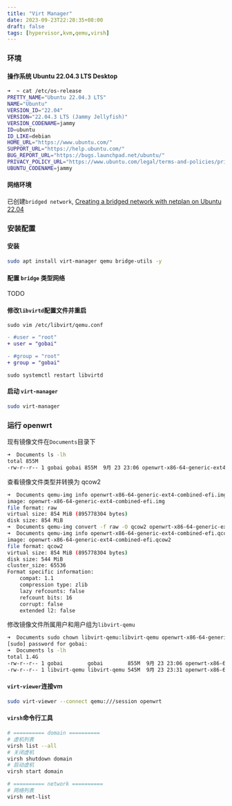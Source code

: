 ```yaml
---
title: "Virt Manager"
date: 2023-09-23T22:28:35+08:00
draft: false
tags: [hypervisor,kvm,qemu,virsh]
---
```


### 环境

#### 操作系统 Ubuntu 22.04.3 LTS Desktop

```bash
➜  ~ cat /etc/os-release 
PRETTY_NAME="Ubuntu 22.04.3 LTS"
NAME="Ubuntu"
VERSION_ID="22.04"
VERSION="22.04.3 LTS (Jammy Jellyfish)"
VERSION_CODENAME=jammy
ID=ubuntu
ID_LIKE=debian
HOME_URL="https://www.ubuntu.com/"
SUPPORT_URL="https://help.ubuntu.com/"
BUG_REPORT_URL="https://bugs.launchpad.net/ubuntu/"
PRIVACY_POLICY_URL="https://www.ubuntu.com/legal/terms-and-policies/privacy-policy"
UBUNTU_CODENAME=jammy
```

#### 网络环境

已创建`bridged network`, [Creating a bridged network with netplan on Ubuntu 22.04](../creating-a-bridged-network-with-netplan-on-ubuntu-22-04/)

### 安装配置

#### 安装

```bash
sudo apt install virt-manager qemu bridge-utils -y
```

#### 配置 `bridge` 类型网络

TODO

#### 修改`libvirtd`配置文件并重启

`sudo vim /etc/libvirt/qemu.conf`

```diff
- #user = "root"
+ user = "gobai"

- #group = "root"
+ group = "gobai"
```

`sudo systemctl restart libvirtd`

#### 启动 `virt-manager`

```bash
sudo virt-manager
```

### 运行 openwrt

现有镜像文件在`Documents`目录下

```bash
➜  Documents ls -lh
total 855M
-rw-r--r-- 1 gobai gobai 855M  9月 23 23:06 openwrt-x86-64-generic-ext4-combined-efi.img
```

查看镜像文件类型并转换为 qcow2

```bash
➜  Documents qemu-img info openwrt-x86-64-generic-ext4-combined-efi.img 
image: openwrt-x86-64-generic-ext4-combined-efi.img
file format: raw
virtual size: 854 MiB (895778304 bytes)
disk size: 854 MiB
➜  Documents qemu-img convert -f raw -O qcow2 openwrt-x86-64-generic-ext4-combined-efi.img openwrt-x86-64-generic-ext4-combined-efi.qcow2
➜  Documents qemu-img info openwrt-x86-64-generic-ext4-combined-efi.qcow2 
image: openwrt-x86-64-generic-ext4-combined-efi.qcow2
file format: qcow2
virtual size: 854 MiB (895778304 bytes)
disk size: 544 MiB
cluster_size: 65536
Format specific information:
    compat: 1.1
    compression type: zlib
    lazy refcounts: false
    refcount bits: 16
    corrupt: false
    extended l2: false
```

修改镜像文件所属用户和用户组为`libvirt-qemu`

```bash
➜  Documents sudo chown libvirt-qemu:libvirt-qemu openwrt-x86-64-generic-ext4-combined-efi.qcow2 
[sudo] password for gobai: 
➜  Documents ls -lh
total 1.4G
-rw-r--r-- 1 gobai        gobai        855M  9月 23 23:06 openwrt-x86-64-generic-ext4-combined-efi.img
-rw-r--r-- 1 libvirt-qemu libvirt-qemu 545M  9月 23 23:31 openwrt-x86-64-generic-ext4-combined-efi.qcow2
```

#### `virt-viewer`连接vm

```bash
sudo virt-viewer --connect qemu:///session openwrt
```

#### `virsh`命令行工具

```bash
# ========== domain ==========
# 虚机列表
virsh list --all
# 关闭虚机
virsh shutdown domain
# 启动虚机
virsh start domain

# ========== network ==========
# 网络列表
virsh net-list
```
